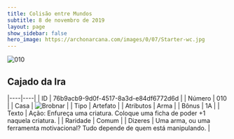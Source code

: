 ```yaml
---
title: Colisão entre Mundos
subtitle: 8 de novembro de 2019
layout: page
show_sidebar: false
hero_image: https://archonarcana.com/images/0/07/Starter-wc.jpg
---
```


![010](https://cdn.keyforgegame.com/media/card_front/pt/452_010_4WV47WF37CH8_pt.png)

## Cajado da Ira

|----|----|
| ID | 76b9acb9-9d0f-4517-8a3d-e84df6772d6d |
| Número | 010 |
| Casa | ![Brobnar](https://archonarcana.com/images/thumb/e/e0/Brobnar.png/22px-Brobnar.png "Brobnar") |
| Tipo | Artefato |
| Atributos | Arma |
| Bônus | 1A |
| Texto | Ação: Enfureça uma criatura. Coloque uma ficha de poder +1 naquela criatura. |
| Raridade | Comum |
| Dizeres | Uma arma, ou uma ferramenta motivacional?  Tudo depende de quem está manipulando. |